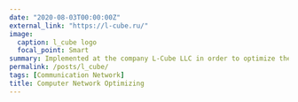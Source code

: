 ```yaml
---
date: "2020-08-03T00:00:00Z"
external_link: "https://l-cube.ru/"
image:
  caption: l_cube logo
  focal_point: Smart
summary: Implemented at the company L-Cube LLC in order to optimize the performance of the departmental network.
permalink: /posts/l_cube/
tags: [Communication Network]
title: Computer Network Optimizing
---
```

